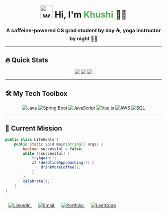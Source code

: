 <h1 align="center">
  <img src="https://user-images.githubusercontent.com/1303154/88677602-1635ba80-d120-11ea-84d8-d263ba5fc3c0.gif" width="40px" alt="wave" /> Hi, I'm <span style="color:#4CAF50;">Khushi</span> 👩‍💻
</h1>

<h3 align="center">
  A caffeine-powered CS grad student by day ☕, yoga instructor by night 🧘‍♀️
</h3>

---

## 🔥 Quick Stats

<p align="center">
  <img src ="https://github-readme-stats.vercel.app/api?username=khushi2405&show_icons=true&count_private=true&theme=darcula&hide_border=false&hide=issues,contribs&bg_color=00000000">
  <img src ="https://github-readme-stats.vercel.app/api/top-langs/?username=khushi2405&layout=compact&hide_border=false&theme=darcula&bg_color=00000000&langs_count=6&hide=jupyter%20notebook,tex,css,php">
  <img src ="https://github-readme-streak-stats.herokuapp.com?user=khushi2405&theme=darcula&hide_border=false&background=FFFFFF00">
</p>

---

## 🛠️ My Tech Toolbox

<p align="center">
  <img src="https://img.shields.io/badge/Java-ED8B00?style=for-the-badge&logo=openjdk&logoColor=white" alt="Java" />
  <img src="https://img.shields.io/badge/Spring_Boot-F2F4F9?style=for-the-badge&logo=spring-boot&logoColor=6DB33F" alt="Spring Boot" />
  <img src="https://img.shields.io/badge/JavaScript-323330?style=for-the-badge&logo=javascript&logoColor=F7DF1E" alt="JavaScript" />
  <img src="https://img.shields.io/badge/Vue.js-35495E?style=for-the-badge&logo=vue.js&logoColor=4FC08D" alt="Vue.js" />
  <img src="https://img.shields.io/badge/Amazon_AWS-232F3E?style=for-the-badge&logo=amazon-aws&logoColor=white" alt="AWS" />
  <img src="https://img.shields.io/badge/SQL-4479A1?style=for-the-badge&logo=postgresql&logoColor=white" alt="SQL" />
</p>

---

## 🚀 Current Mission

```java
public class LifeGoals {
    public static void main(String[] args) {
        boolean successful = false;
        while (!successful) {
            tryAgain();
            if (deadlineApproaching()) {
                drinkMoreCoffee();
            }
        }
        celebrate();
    }
}
```
<p align="left" style="margin-top: 2rem;"> <a href="https://www.linkedin.com/in/khushi2405/" target="_blank" rel="noopener noreferrer" style="margin: 0 10px;"> <img src="https://img.shields.io/badge/LinkedIn-0077B5?style=for-the-badge&logo=linkedin&logoColor=white" alt="LinkedIn" /> </a> <a href="mailto:khushiigandhi2405@gmail.com" target="_blank" rel="noopener noreferrer" style="margin: 0 10px;"> <img src="https://img.shields.io/badge/Gmail-D14836?style=for-the-badge&logo=gmail&logoColor=white" alt="Email" /> </a> <a href="https://khushi2405.github.io/my-portfolio/" target="_blank" rel="noopener noreferrer" style="margin: 0 10px;"> <img src="https://img.shields.io/badge/Portfolio-%23000000.svg?style=for-the-badge&logo=firefox&logoColor=#FF7139" alt="Portfolio" /> </a> <a href="https://leetcode.com/khushi2405/" target="_blank" rel="noopener noreferrer" style="margin: 0 10px;"> <img src="https://img.shields.io/badge/-LeetCode-FFA116?style=for-the-badge&logo=LeetCode&logoColor=black" alt="LeetCode" /> </a> </p>
